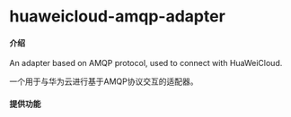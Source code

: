 # huaweicloud-amqp-adapter

#### 介绍
An adapter based on AMQP protocol, used to connect with HuaWeiCloud.

一个用于与华为云进行基于AMQP协议交互的适配器。

#### 提供功能
